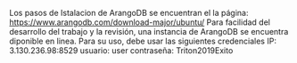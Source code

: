 Los pasos de Istalacion de ArangoDB se encuentran el la página:
	https://www.arangodb.com/download-major/ubuntu/
Para facilidad del desarrollo del trabajo y la revisión, una instancia de 
ArangoDB se encuentra diponible en linea. Para su uso, debe usar las 
siguientes credenciales
	IP:		3.130.236.98:8529
	usuario:	user
	contraseña:	Triton2019Exito
